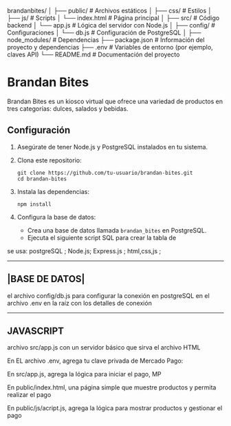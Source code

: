 brandanbites/
│
├── public/               # Archivos estáticos
│   ├── css/              # Estilos
│   ├── js/               # Scripts
│   └── index.html        # Página principal
│
├── src/                  # Código backend
│   └── app.js            # Lógica del servidor con Node.js
│
├── config/               # Configuraciones
│   └── db.js             # Configuración de PostgreSQL
│
├── node_modules/         # Dependencias
├── package.json          # Información del proyecto y dependencias
├── .env                  # Variables de entorno (por ejemplo, claves API)
└── README.md             # Documentación del proyecto

# Brandan Bites

Brandan Bites es un kiosco virtual que ofrece una variedad de productos en tres categorías: dulces, salados y bebidas.

## Configuración

1. Asegúrate de tener Node.js y PostgreSQL instalados en tu sistema.

2. Clona este repositorio:
   ```
   git clone https://github.com/tu-usuario/brandan-bites.git
   cd brandan-bites
   ```

3. Instala las dependencias:
   ```
   npm install
   ```

4. Configura la base de datos:
   - Crea una base de datos llamada `brandan_bites` en PostgreSQL.
   - Ejecuta el siguiente script SQL para crear la tabla de 



se usa: postgreSQL ; Node.js; Express.js ; html,css,js ; 

 -------------
|BASE DE DATOS|
 -------------
el archivo config/db.js para configurar la conexión en postgreSQL
en el archivo .env en la raíz con los detalles de conexión

-------------
  JAVASCRIPT
-------------

archivo src/app.js con un servidor básico que sirva el archivo HTML

En EL archivo .env, agrega tu clave privada de Mercado Pago:

En src/app.js, agrega la lógica para iniciar el pago, MP

En public/index.html, una página simple que muestre productos y permita realizar el pago

En public/js/acript.js, agrega la lógica para mostrar productos y gestionar el pago

